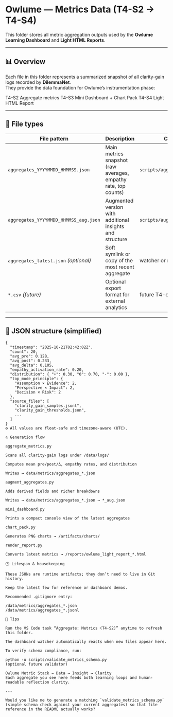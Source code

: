# Owlume — Metrics Data (T4-S2 → T4-S4)

This folder stores all metric aggregation outputs used by the **Owlume Learning Dashboard** and **Light HTML Reports**.

---

## 📊 Overview

Each file in this folder represents a summarized snapshot of all clarity-gain logs recorded by **DilemmaNet**.  
They provide the data foundation for Owlume’s instrumentation phase:

T4-S2 Aggregate metrics
T4-S3 Mini Dashboard + Chart Pack
T4-S4 Light HTML Report


---

## 🧩 File types

| File pattern | Description | Created by |
|---------------|-------------|-------------|
| `aggregates_YYYYMMDD_HHMMSS.json` | Main metrics snapshot (raw averages, empathy rate, top counts) | `scripts/aggregate_metrics.py` |
| `aggregates_YYYYMMDD_HHMMSS_aug.json` | Augmented version with additional insights and structure | `scripts/augment_aggregates.py` |
| `aggregates_latest.json` *(optional)* | Soft symlink or copy of the most recent aggregate | watcher or manual task |
| `*.csv` *(future)* | Optional export format for external analytics | future T4-extension |

---

## 🧮 JSON structure (simplified)

```jsonc
{
  "timestamp": "2025-10-21T02:42:02Z",
  "count": 20,
  "avg_pre": 0.128,
  "avg_post": 0.233,
  "avg_delta": 0.105,
  "empathy_activation_rate": 0.20,
  "distribution": { "+": 0.30, "0": 0.70, "-": 0.00 },
  "top_mode_principle": {
    "Assumption × Evidence": 2,
    "Perspective × Impact": 2,
    "Decision × Risk": 2
  },
  "source_files": [
    "clarity_gain_samples.jsonl",
    "clarity_gain_thresholds.json",
    ...
  ]
}
⚙️ All values are float-safe and timezone-aware (UTC).

⚗️ Generation flow

aggregate_metrics.py

Scans all clarity-gain logs under /data/logs/

Computes mean pre/post/Δ, empathy rates, and distribution

Writes → data/metrics/aggregates_*.json

augment_aggregates.py

Adds derived fields and richer breakdowns

Writes → data/metrics/aggregates_*.json → *_aug.json

mini_dashboard.py

Prints a compact console view of the latest aggregates

chart_pack.py

Generates PNG charts → /artifacts/charts/

render_report.py

Converts latest metrics → /reports/owlume_light_report_*.html

🕒 Lifespan & housekeeping

These JSONs are runtime artifacts; they don’t need to live in Git history.

Keep the latest few for reference or dashboard demos.

Recommended .gitignore entry:

/data/metrics/aggregates_*.json
/data/metrics/aggregates_*.jsonl

🧭 Tips

Run the VS Code task “Aggregate: Metrics (T4-S2)” anytime to refresh this folder.

The dashboard watcher automatically reacts when new files appear here.

To verify schema compliance, run:

python -u scripts/validate_metrics_schema.py
(optional future validator)

Owlume Metric Stack = Data → Insight → Clarity
Each aggregate you see here feeds both learning loops and human-readable reflection clarity.

---

Would you like me to generate a matching `validate_metrics_schema.py` (simple schema check against your current aggregates) so that file reference in the README actually works?
